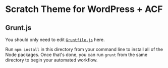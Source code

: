 # Scratch Theme for WordPress + ACF

## Grunt.js

You should only need to edit [`Gruntfile.js`](https://github.com/zackphilipps/scratch-theme/blob/master/grunt/Gruntfile.js) here.

Run `npm install` in this directory from your command line to install all of the Node packages. Once that's done, you can run `grunt` from the same directory to begin your automated workflow.